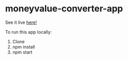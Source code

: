 # moneyvalue-converter-app

See it live [here!](http://moneyvalue-converter-app.surge.sh/)

To run this app locally:
1. Clone
2. npm install
3. npm start
